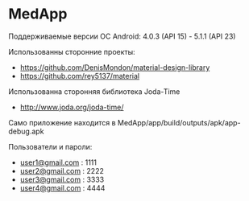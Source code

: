 # MedApp

Поддерживаемые версии ОС Android: 4.0.3 (API 15) - 5.1.1 (API 23)

Использованны сторонние проекты:
- https://github.com/DenisMondon/material-design-library
- https://github.com/rey5137/material

Использованна сторонняя библиотека Joda-Time
- http://www.joda.org/joda-time/

Само приложение находится в MedApp/app/build/outputs/apk/app-debug.apk

Пользователи и пароли:
- user1@gmail.com : 1111
- user2@gmail.com : 2222
- user3@gmail.com : 3333
- user4@gmail.com : 4444

